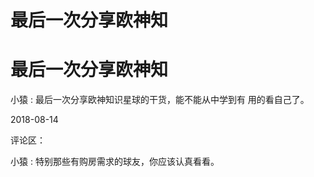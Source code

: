 # 最后一次分享欧神知

# 最后一次分享欧神知

小猿 : 最后一次分享欧神知识星球的干货，能不能从中学到有 用的看自己了。

2018-08-14

评论区：

小猿 : 特别那些有购房需求的球友，你应该认真看看。